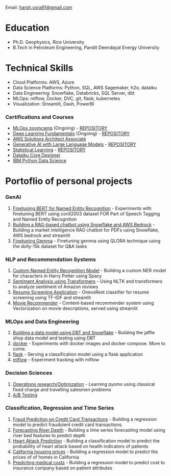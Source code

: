 Email: harsh.vora91@gmail.com

# Education
- Ph.D. Geophysics, Rice University
- B.Tech in Petroleum Engineering, Pandit Deendayal Energy University

# Technical Skills
- Cloud Platforms: AWS, Azure
- Data Science Platforms: Python, SQL, AWS Sagemaker, h2o, dataiku 
- Data Engineering: Snowflake, Databricks, SQL Server, dbt
- MLOps: mlflow, Docker, DVC, git, flask, kubernetes
- Visualization: Streamlit, Dash, PowerBI

### Certifications and Courses
- [MLOps zoomcamp](https://github.com/DataTalksClub/mlops-zoomcamp) (Ongoing) - [REPOSITORY](https://github.com/harsh91274/mlops_zoomcamp)
- [Deep Learning Fundamentals](https://lightning.ai/courses/deep-learning-fundamentals/) (Ongoing) - [REPOSITORY](https://github.com/harsh91274/SR_DL)
- [AWS Solutions Architect Associate](https://www.credly.com/badges/aac71cc4-37b8-42ef-bfd3-10b45b69a41a/linked_in_profile)
- [Generative AI with Large Language Models](https://www.coursera.org/account/accomplishments/verify/HYUSH5YKXHKH?utm_source=link&utm_medium=certificate&utm_content=cert_image&utm_campaign=sharing_cta&utm_product=course) - [REPOSITORY](https://github.com/harsh91274/genai)
- [Statistical Learning](https://courses.edx.org/certificates/477df4f733f043e5ac5e6801f7a380e6) - [REPOSITORY](https://github.com/harsh91274/Statistical_Learning_edx)
- [Dataiku Core Designer](https://verify.skilljar.com/c/kmz996k4338p)
- [IBM Python Data Science](https://credentials.edx.org/credentials/41d32e85ebd2452797ad660be1b5653f/)

# Portoflio of personal projects

### GenAI 

1. [Finetuning BERT for Named Entity Recognition](https://github.com/harsh91274/named_entity_recognition_using_bert) - Experiments with finetuning BERT using conll2003 dataset FOR Part of Speech Tagging and Named Entity Recognition 
5. [Building a RAG-based chatbot using Snowflake and AWS Bedrock](https://github.com/harsh91274/rag_snowflake_rag_streamlit) - Building a market intelligence RAG chatbot for PDFs using Snowflake, AWS bedrock and streamlit
6. [Finetuning Gemma](https://github.com/harsh91274/genai/blob/main/gemma_lora_finetuning.ipynb) - Finetuning gemma using QLORA technique using the dolly-15k dataset for Q&A tasks

### NLP and Recommendation Systems

1. [Custom Named Entity Recognition Model](https://github.com/harsh91274/NER_spacy) - Building a custom NER model for characters in Harry Potter using Spacy
2. [Sentiment Analysis using Transformers](https://github.com/harsh91274/amazon_sentiment_reviews) - Using NLTK and transformers to analyze sentiment of Amazon reviews
4. [Resume Screening Application](https://github.com/harsh91274/resume_screening_app/upload) - OnevsRest classifier for resume screening using TF-IDF and streamlit
5. [Movie Recommender](https://github.com/harsh91274/recommender_system) - Content-based recommender system using Vectorization on movie descriptions, served using streamlit

### MLOps and Data Engineering

1. [Building a data model using DBT and Snowflake](https://github.com/harsh91274/hv_projects/tree/main/dbtjanpro2) - Building the jaffle shop data model and testing using DBT
2. [docker](https://github.com/harsh91274/docker_data_science) - Experiments with docker images and docker compose. More to come.
3. [flask](https://github.com/harsh91274/model_serving_with_flask) - Serving a classification model using a flask application 
4. [mlflow](https://github.com/harsh91274/mlops_zoomcamp) - Experiment tracking with mlflow

### Decision Sciences
1. [Operations research/Optimization](https://github.com/harsh91274/linear_programming) - Learning pyomo using classical fixed charge and travelling salesmen problems 
2. [A/B Testing](https://github.com/harsh91274/AB_testing) 

### Classification, Regression and Time Series

1. [Fraud Prediction on Credit Card Transactions](https://github.com/harsh91274/card_transactions_fraud_prediction) - Building a regression model to predict fraudulent credit card transactions.
2. [Forecasting River Depth](https://github.com/harsh91274/small_ml_projects/tree/main/river_depth_forecasting) - Building a time series forecasting model using river bed features to predict depth
3. [Heart Attack Prediction](https://github.com/harsh91274/small_ml_projects/tree/main/heart_attack_prediction) - Building a classification model to predict the probability of heart attack based on health indicators of patients
4. [California housing prices](https://github.com/harsh91274/small_ml_projects/tree/main/california_housing_prices) - Building a regression model to predict the prices of of homes in California
5. [Predicting medical costs](https://github.com/harsh91274/small_ml_projects/tree/main/medical_costs) - Building a regression model to predict cost to insurance company based on patient attributes
